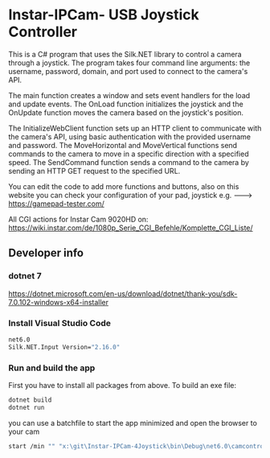 # Instar-IPCam- USB Joystick Controller

This is a C# program that uses the Silk.NET library to control a camera through a joystick. 
The program takes four command line arguments: the username, password, domain, and port 
used to connect to the camera's API.

The main function creates a window and sets event handlers for the load and update events.
The OnLoad function initializes the joystick and the OnUpdate function moves the camera based on the joystick's position.

The InitializeWebClient function sets up an HTTP client to communicate with the camera's API, 
using basic authentication with the provided username and password. 
The MoveHorizontal and MoveVertical functions send commands to the camera to move in a specific direction 
with a specified speed. The SendCommand function sends a command to the camera by sending an HTTP GET request to the specified URL.


You can edit the code to add more functions and buttons, also on this website you can check your configuration of your pad, joystick e.g.
---> <https://gamepad-tester.com/>

All CGI actions for Instar Cam 9020HD on: <https://wiki.instar.com/de/1080p_Serie_CGI_Befehle/Komplette_CGI_Liste/>

## Developer info

### dotnet 7

<https://dotnet.microsoft.com/en-us/download/dotnet/thank-you/sdk-7.0.102-windows-x64-installer>

### Install Visual Studio Code

```bash
net6.0
Silk.NET.Input Version="2.16.0"
```

### Run and build the app

First you have to install all packages from above.
To build an exe file:

```bash
dotnet build
dotnet run
```

you can use a batchfile to start the app minimized and open the browser to your cam

```bash
start /min "" "x:\git\Instar-IPCam-4Joystick\bin\Debug\net6.0\camcontrol.exe" user password http://192.168.xxx.xxx 80 & ping localhost -n 2 > nul & start "" "http://camera-ip:port" 
```
